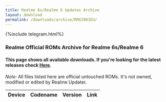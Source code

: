 ```yaml
---
title: Realme 6s/Realme 6 Updates Archive
layout: download
permalink: /downloads/archive/RMX2001EU/
---
```


{%include telegram.html%}

<div class="col-12 mx-auto">
    <h3 class="title bg-light p-2 rounded">Realme Official ROMs Archive for Realme 6s/Realme 6</h3>
    <h4>This page shows all available downloads. If you're looking for the latest releases check
        <a href="/downloads/latest/RMX2001EU/">Here</a>.</h4>
    <p><i>Note: </i>All files listed here are official untouched ROMs.
        It's not owned, modified or edited by Realme Updater.</p>
    <div class="table-responsive-md" id="table-wrapper">
        <table id="downloads" class="display dt-responsive compact table table-striped table-hover table-sm">
            <thead class="thead-dark">
                <tr>
                    <th>Device</th>
                    <th>Codename</th>
                    <th>Version</th>
                    <th>Link</th>
                </tr>
            </thead>
            <script>loadArchive("RMX2001EU")</script>
        </table>
    </div>
</div>